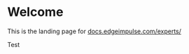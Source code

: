 # Welcome

This is the landing page for [docs.edgeimpulse.com/experts/](https://app.gitbook.com/o/sFuY9TdTT07QHwgM7yVS/s/EJB5OaeYjM5VSFEKLEFz/)

Test
